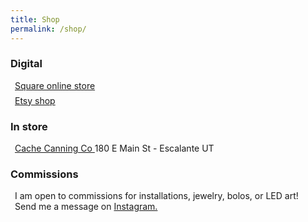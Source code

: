 ```yaml
---
title: Shop
permalink: /shop/
---
```


<style>
.shop-link {
  margin: 0.5em;
}
</style>

<h3>Digital</h3>
<div class="shop-link">
  <a href="https://mickymakes.square.site" target="_blank">
    Square online store
  </a>
</div>
<div class="shop-link">
  <a href="https://www.etsy.com/shop/MickyMakery" target="_blank">
    Etsy shop
  </a>
</div>


<h3>In store</h3>
<div class="shop-link">
  <a href="https://cachecanning.com/" target="_blank">
    Cache Canning Co
  </a>
  180 E Main St - Escalante UT
</div>


<h3>Commissions</h3>
<div class="shop-link">I am open to commissions for installations, jewelry, bolos, or LED art! Send me a message on <a href="https://www.instagram.com/mickymakes.art" target="_blank">Instagram.</a></div>
